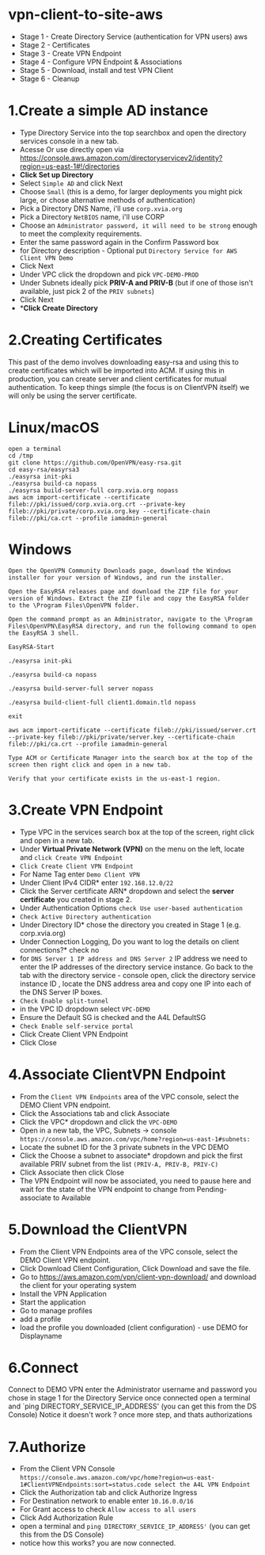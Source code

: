 # vpn-client-to-site-aws

- Stage 1 - Create Directory Service (authentication for VPN users) aws
- Stage 2 - Certificates
- Stage 3 - Create VPN Endpoint
- Stage 4 - Configure VPN Endpoint & Associations
- Stage 5 - Download, install and test VPN Client
- Stage 6 - Cleanup

# 1.Create a simple AD instance

* Type Directory Service into the top searchbox and open the directory services console in a new tab.
* Acesse Or use directly open via https://console.aws.amazon.com/directoryservicev2/identity?region=us-east-1#!/directories
* **Click Set up Directory**
* Select `Simple AD` and click Next
* Choose `Small` (this is a demo, for larger deployments you might pick large, or chose alternative methods of authentication)
* Pick a Directory DNS Name, i'll use `corp.xvia.org`
* Pick a Directory `NetBIOS` name, i'll use CORP
* Choose an `Administrator password, it will need to be strong` enough to meet the complexity requirements.
* Enter the same password again in the Confirm Password box
* for Directory description - Optional put `Directory Service for AWS Client VPN Demo`
* Click Next
* Under VPC click the dropdown and pick `VPC-DEMO-PROD`
* Under Subnets ideally pick **PRIV-A and PRIV-B** (but if one of those isn't available, just pick 2 of the `PRIV subnets`)
* Click Next
* ***Click Create Directory**

# 2.Creating Certificates

This past of the demo involves downloading easy-rsa and using this to create certificates which will be imported into ACM. If using this in production, you can create server and client certificates for mutual authentication. To keep things simple (the focus is on ClientVPN itself) we will only be using the server certificate.

# Linux/macOS

```
open a terminal
cd /tmp
git clone https://github.com/OpenVPN/easy-rsa.git
cd easy-rsa/easyrsa3
./easyrsa init-pki
./easyrsa build-ca nopass
./easyrsa build-server-full corp.xvia.org nopass
aws acm import-certificate --certificate fileb://pki/issued/corp.xvia.org.crt --private-key fileb://pki/private/corp.xvia.org.key --certificate-chain fileb://pki/ca.crt --profile iamadmin-general
```
# Windows

```
Open the OpenVPN Community Downloads page, download the Windows installer for your version of Windows, and run the installer.

Open the EasyRSA releases page and download the ZIP file for your version of Windows. Extract the ZIP file and copy the EasyRSA folder to the \Program Files\OpenVPN folder.

Open the command prompt as an Administrator, navigate to the \Program Files\OpenVPN\EasyRSA directory, and run the following command to open the EasyRSA 3 shell.

EasyRSA-Start

./easyrsa init-pki

./easyrsa build-ca nopass

./easyrsa build-server-full server nopass

./easyrsa build-client-full client1.domain.tld nopass

exit

aws acm import-certificate --certificate fileb://pki/issued/server.crt --private-key fileb://pki/private/server.key --certificate-chain fileb://pki/ca.crt --profile iamadmin-general

Type ACM or Certificate Manager into the search box at the top of the screen then right click and open in a new tab.

Verify that your certificate exists in the us-east-1 region.
```

# 3.Create VPN Endpoint

- Type VPC in the services search box at the top of the screen, right click and open in a new tab.
- Under **Virtual Private Network (VPN)** on the menu on the left, locate and `click Create VPN Endpoint`
- `Click Create Client VPN Endpoint`
- For Name Tag enter `Demo Client VPN`
- Under Client IPv4 CIDR* enter `192.168.12.0/22`
- Click the Server certificate ARN* dropdown and select the **server certificate** you created in stage 2.
- Under Authentication Options `check Use user-based authentication`
- `Check Active Directory authentication`
- Under Directory ID* chose the directory you created in Stage 1 (e.g. corp.xvia.org)
- Under Connection Logging, Do you want to log the details on client connections?* check no
- for `DNS Server 1 IP address and DNS Server 2` IP address we need to enter the IP addresses of the directory service instance. Go back to the tab with the directory service       - console open, click the directory service instance ID , locate the DNS address area and copy one IP into each of the DNS Server IP boxes.
- `Check Enable split-tunnel`
- in the VPC ID dropdown select `VPC-DEMO`
- Ensure the Default SG is checked and the A4L DefaultSG
- `Check Enable self-service portal`
- Click Create Client VPN Endpoint
- Click Close

# 4.Associate ClientVPN Endpoint

* From the `Client VPN Endpoints` area of the VPC console, select the DEMO Client VPN endpoint.
* Click the Associations tab and click Associate
* Click the VPC* dropdown and click the `VPC-DEMO`
* Open in a new tab, the VPC, Subnets -> console `https://console.aws.amazon.com/vpc/home?region=us-east-1#subnets:`
* Locate the subnet ID for the 3 private subnets in the VPC DEMO
* Click the Choose a subnet to associate* dropdown and pick the first available PRIV subnet from the list `(PRIV-A, PRIV-B, PRIV-C)`
* Click Associate then click Close
* The VPN Endpoint will now be associated, you need to pause here and wait for the state of the VPN endpoint to change from Pending-associate to Available

# 5.Download the ClientVPN 

* From the Client VPN Endpoints area of the VPC console, select the DEMO Client VPN endpoint.
* Click Download Client Configuration, Click Download and save the file.
* Go to https://aws.amazon.com/vpn/client-vpn-download/ and download the client for your operating system
* Install the VPN Application
* Start the application
* Go to manage profiles
* add a profile
* load the profile you downloaded (client configuration) - use DEMO for Displayname

# 6.Connect

Connect to DEMO VPN
enter the Administrator username and password you chose in stage 1 for the Directory Service
once connected open a terminal and `ping DIRECTORY_SERVICE_IP_ADDRESS' (you can get this from the DS Console)
Notice it doesn't work ? once more step, and thats authorizations

# 7.Authorize

* From the Client VPN Console `https://console.aws.amazon.com/vpc/home?region=us-east-1#ClientVPNEndpoints:sort=status.code select the A4L VPN Endpoint`
* Click the Authorization tab and click Authorize Ingress
* For Destination network to enable enter `10.16.0.0/16`
* For Grant access to check `Allow access to all users`
* Click Add Authorization Rule
* open a terminal and `ping DIRECTORY_SERVICE_IP_ADDRESS'` (you can get this from the DS Console)
* notice how this works? you are now connected.

  

